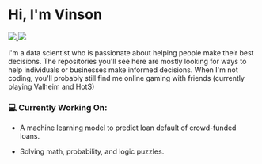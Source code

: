 
<!--
**vmccready/vmccready** is a ✨ _special_ ✨ repository because its `README.md` (this file) appears on your GitHub profile.

Here are some ideas to get you started:

- 🔭 I’m currently working on ...
- 🌱 I’m currently learning ...
- 👯 I’m looking to collaborate on ...
- 🤔 I’m looking for help with ...
- 💬 Ask me about ...
- 📫 How to reach me: ...
- 😄 Pronouns: ...
- ⚡ Fun fact: ...
-->

# Hi, I'm Vinson

 <!-- LinkedIn Contact -->
  <a href="https://www.linkedin.com/in/vmccready/" target="_blank">
    <img src="https://img.shields.io/badge/-VINSON%20MCCREADY-blue?style=for-the-badge&logo=Linkedin&logoColor=white"/>
  </a>
  
<!-- Email -->
  <a href="mailto:vinson.mcc@gmail.com">
    <img src="https://img.shields.io/badge/EMAIL-vinson.mcc@gmail.com-20b2aa?style=for-the-badge"/>
  </a>
  
</br>
<p>
I'm a data scientist who is passionate about helping people make their best decisions. The repositories you'll see here are mostly looking for ways to help individuals or businesses make informed decisions. When I'm not coding, you'll probably still find me online gaming with friends (currently playing Valheim and HotS)</p>


### 💻 Currently Working On:

* A machine learning model to predict loan default of crowd-funded loans. 

* Solving math, probability, and logic puzzles. 


